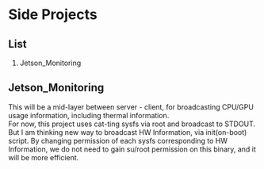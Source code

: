 Side Projects
===============

List
----
1. Jetson_Monitoring

Jetson_Monitoring
-------------------
This will be a mid-layer between server - client, for broadcasting CPU/GPU usage information, including thermal information.<br>
For now, this project uses cat-ting sysfs via root and broadcast to STDOUT. But I am thinking new way to broadcast HW Information, via init(on-boot) script. By changing permission of each sysfs corresponding to HW Information, we do not need to gain su/root permission on this binary, and it will be more efficient.